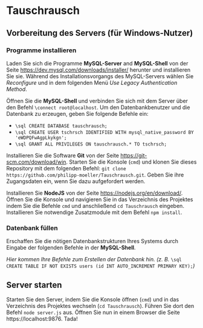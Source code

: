 # Tauschrausch

## Vorbereitung des Servers (für Windows-Nutzer)

### Programme installieren

Laden Sie sich die Programme **MySQL-Server** and **MySQL-Shell** von der Seite https://dev.mysql.com/downloads/installer/ herunter und installieren Sie sie. Während des Installationsvorgangs des MySQL-Servers wählen Sie *Reconfigure* und in dem folgenden Menü *Use Legacy Authentication Method*.

Öffnen Sie die **MySQL-Shell** und verbinden Sie sich mit dem Server über den Befehl `\connect root@localhost`. Um den Datenbankbenutzer und die Datenbank zu erzeugen, geben Sie folgende Befehle ein:

- `\sql CREATE DATABASE tauschrausch;`
- `\sql CREATE USER tschrsch IDENTIFIED WITH mysql_native_password BY 'eWDPQFwAgpLkykgn';`
- `\sql GRANT ALL PRIVILEGES ON tauschrausch.* TO tschrsch;`

Installieren Sie die Software **Git** von der Seite https://git-scm.com/download/win. Starten Sie die Konsole (`cmd`) und klonen Sie dieses Repository mit dem folgenden Befehl: `git clone https://github.com/philipp-moeller/Tauschrausch.git`. Geben Sie ihre Zugangsdaten ein, wenn Sie dazu aufgefordert werden.

Installieren Sie **NodeJS** von der Seite https://nodejs.org/en/download/. Öffnen Sie die Konsole und navigieren Sie in das Verzeichnis des Projektes indem Sie die Befehle `cmd` und anschließend `cd Tauschrausch` eingeben. Installieren Sie notwendige Zusatzmodule mit dem Befehl `npm install`.

### Datenbank füllen

Erschaffen Sie die nötigen Datenbankstrukturen Ihres Systems durch Eingabe der folgenden Befehle in der **MySQL-Shell**.

*Hier kommen Ihre Befehle zum Erstellen der Datenbank hin. (z. B.* `\sql CREATE TABLE IF NOT EXISTS users (id INT AUTO_INCREMENT PRIMARY KEY);`*)*

## Server starten

Starten Sie den Server, indem Sie die Konsole öffnen (`cmd`) und in das Verzeichnis des Projektes wechseln (`cd Tauschrausch`). Führen Sie dort den Befehl `node server.js` aus. Öffnen Sie nun in einem Browser die Seite https://localhost:9876. Tada!
